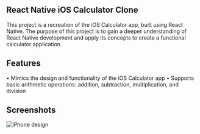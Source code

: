 ## React Native iOS Calculator Clone

This project is a recreation of the iOS Calculator app, built using React Native. The purpose of this project is to gain a deeper understanding of React Native development and apply its concepts to create a functional calculator application.

## Features

• Mimics the design and functionality of the iOS Calculator app
• Supports basic arithmetic operations: addition, subtraction, multiplication, and division

## Screenshots

![iPhone design]('https://github.com/Brad-Williams-Dev/calculator/blob/main/Simulator%20Screenshot%20-%20iPhone%2014%20Pro%20Max%20-%202023-05-05%20at%2014.13.05.png?raw=true')
